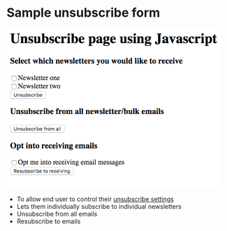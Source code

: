 # Sample unsubscribe form

![](javascript/screenshot.png)

- To allow end user to control their [unsubscribe settings](https://docs.intercom.com/faqs-and-troubleshooting/unsubscribing-users/how-do-i-unsubscribe-users-from-receiving-emails)
- Lets them individually subscribe to individual newsletters
- Unsubscribe from all emails
- Resubscribe to emails
